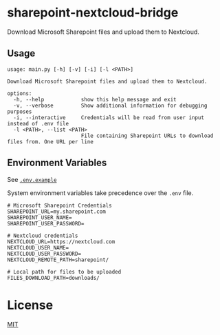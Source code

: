 # sharepoint-nextcloud-bridge
Download Microsoft Sharepoint files and upload them to Nextcloud.

## Usage

```shell
usage: main.py [-h] [-v] [-i] [-l <PATH>]

Download Microsoft Sharepoint files and upload them to Nextcloud.

options:
  -h, --help            show this help message and exit
  -v, --verbose         Show additional information for debugging purposes
  -i, --interactive     Credentials will be read from user input instead of .env file
  -l <PATH>, --list <PATH>
                        File containing Sharepoint URLs to download files from. One URL per line
```

## Environment Variables

See [`.env.example`](.env.example)

System environment variables take precedence over the `.env` file.

```shell
# Microsoft Sharepoint Credentials
SHAREPOINT_URL=my.sharepoint.com
SHAREPOINT_USER_NAME=
SHAREPOINT_USER_PASSWORD=

# Nextcloud credentials
NEXTCLOUD_URL=https://nextcloud.com
NEXTCLOUD_USER_NAME=
NEXTCLOUD_USER_PASSWORD=
NEXTCLOUD_REMOTE_PATH=sharepoint/

# Local path for files to be uploaded
FILES_DOWNLOAD_PATH=downloads/
```

# License

[MIT](LICENSE)
